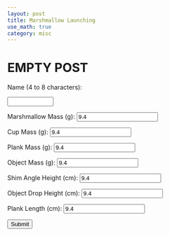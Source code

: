 ```yaml
---
layout: post
title: Marshmallow Launching
use_math: true
category: misc
---
```


# EMPTY POST

<label for="name">Name (4 to 8 characters):</label>

<input type="text" id="name" name="name" required
       minlength="4" maxlength="8" size="10">


<form id="calc" oninput="updateOutput()">
  <label for="quantity">Marshmallow Mass (g):</label>
  <input type="number" step="any" id="mM" name="mM" min="1" max="20" value="9.4" size="5">
       
  <label for="quantity">Cup Mass (g):</label>
  <input type="number" step="any" id="mC" name="mC" min="1" max="50" value="9.4" size="5">
       
  <label for="quantity">Plank Mass (g):</label>
  <input type="number" step="any" id="mP" name="mP" min="1" max="500" value="9.4" size="5">
       
  <label for="quantity">Object Mass (g):</label>
  <input type="number" step="any" id="mO" name="mO" min="1" max="1000" value="9.4" size="5">
       
  <label for="quantity">Shim Angle Height (cm):</label>
  <input type="number" step="any" id="h3" name="h3" min="1" max="10" value="9.4" size="5">
       
  <label for="quantity">Object Drop Height (cm):</label>
  <input type="number" step="any" id="h1" name="h1" min="10" max="200" value="9.4" size="5">
       
  <label for="quantity">Plank Length (cm):</label>
  <input type="number" step="any" id="l" name="l" min="10" max="100" value="9.4" size="5">
       
  <input type="submit" value="Submit">
</form>

<script>
document.getElementById("demo").innerHTML = "Hello JavaScript!";
</script>
